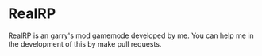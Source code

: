 # RealRP

RealRP is an garry's mod gamemode developed by me. You can help me in the development of this by make pull requests.
